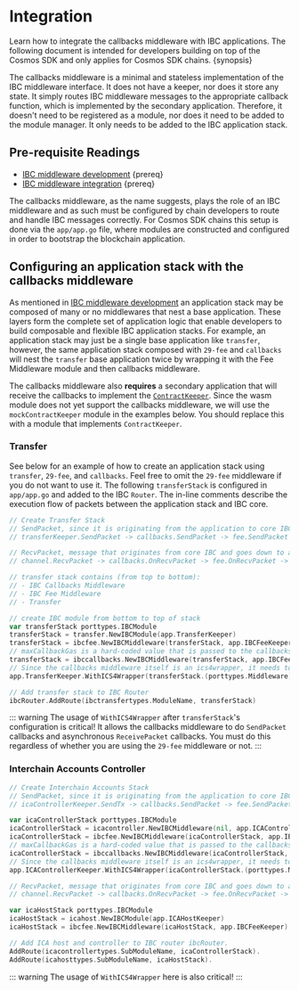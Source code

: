 <!--
order: 2
-->

# Integration

Learn how to integrate the callbacks middleware with IBC applications. The following document is intended for developers building on top of the Cosmos SDK and only applies for Cosmos SDK chains. {synopsis}

The callbacks middleware is a minimal and stateless implementation of the IBC middleware interface. It does not have a keeper, nor does it store any state. It simply routes IBC middleware messages to the appropriate callback function, which is implemented by the secondary application. Therefore, it doesn't need to be registered as a module, nor does it need to be added to the module manager. It only needs to be added to the IBC application stack.

## Pre-requisite Readings

* [IBC middleware development](../../ibc/middleware/develop.md) {prereq}
* [IBC middleware integration](../../ibc/middleware/integration.md) {prereq}

The callbacks middleware, as the name suggests, plays the role of an IBC middleware and as such must be configured by chain developers to route and handle IBC messages correctly.
For Cosmos SDK chains this setup is done via the `app/app.go` file, where modules are constructed and configured in order to bootstrap the blockchain application.

## Configuring an application stack with the callbacks middleware

As mentioned in [IBC middleware development](../../ibc/middleware/develop.md) an application stack may be composed of many or no middlewares that nest a base application.
These layers form the complete set of application logic that enable developers to build composable and flexible IBC application stacks.
For example, an application stack may just be a single base application like `transfer`, however, the same application stack composed with `29-fee` and `callbacks` will nest the `transfer` base application twice by wrapping it with the Fee Middleware module and then callbacks middleware.

The callbacks middleware also **requires** a secondary application that will receive the callbacks to implement the [`ContractKeeper`](https://github.com/cosmos/ibc-go/blob/v7.3.0/modules/apps/callbacks/types/expected_keepers.go#L11-L83). Since the wasm module does not yet support the callbacks middleware, we will use the `mockContractKeeper` module in the examples below. You should replace this with a module that implements `ContractKeeper`.

### Transfer

See below for an example of how to create an application stack using `transfer`, `29-fee`, and `callbacks`. Feel free to omit the `29-fee` middleware if you do not want to use it.
The following `transferStack` is configured in `app/app.go` and added to the IBC `Router`.
The in-line comments describe the execution flow of packets between the application stack and IBC core.

```go
// Create Transfer Stack
// SendPacket, since it is originating from the application to core IBC:
// transferKeeper.SendPacket -> callbacks.SendPacket -> fee.SendPacket -> channel.SendPacket

// RecvPacket, message that originates from core IBC and goes down to app, the flow is the other way
// channel.RecvPacket -> callbacks.OnRecvPacket -> fee.OnRecvPacket -> transfer.OnRecvPacket

// transfer stack contains (from top to bottom):
// - IBC Callbacks Middleware
// - IBC Fee Middleware
// - Transfer

// create IBC module from bottom to top of stack
var transferStack porttypes.IBCModule
transferStack = transfer.NewIBCModule(app.TransferKeeper)
transferStack = ibcfee.NewIBCMiddleware(transferStack, app.IBCFeeKeeper)
// maxCallbackGas is a hard-coded value that is passed to the callbacks middleware
transferStack = ibccallbacks.NewIBCMiddleware(transferStack, app.IBCFeeKeeper, app.MockContractKeeper, maxCallbackGas)
// Since the callbacks middleware itself is an ics4wrapper, it needs to be passed to the transfer keeper
app.TransferKeeper.WithICS4Wrapper(transferStack.(porttypes.Middleware))

// Add transfer stack to IBC Router
ibcRouter.AddRoute(ibctransfertypes.ModuleName, transferStack)
```

::: warning
The usage of `WithICS4Wrapper` after `transferStack`'s configuration is critical! It allows the callbacks middleware to do `SendPacket` callbacks and asynchronous `ReceivePacket` callbacks. You must do this regardless of whether you are using the `29-fee` middleware or not.
:::

### Interchain Accounts Controller

```go
// Create Interchain Accounts Stack
// SendPacket, since it is originating from the application to core IBC:
// icaControllerKeeper.SendTx -> callbacks.SendPacket -> fee.SendPacket -> channel.SendPacket

var icaControllerStack porttypes.IBCModule
icaControllerStack = icacontroller.NewIBCMiddleware(nil, app.ICAControllerKeeper)
icaControllerStack = ibcfee.NewIBCMiddleware(icaControllerStack, app.IBCFeeKeeper)
// maxCallbackGas is a hard-coded value that is passed to the callbacks middleware
icaControllerStack = ibccallbacks.NewIBCMiddleware(icaControllerStack, app.IBCFeeKeeper, app.MockContractKeeper, maxCallbackGas)
// Since the callbacks middleware itself is an ics4wrapper, it needs to be passed to the ica controller keeper
app.ICAControllerKeeper.WithICS4Wrapper(icaControllerStack.(porttypes.Middleware))

// RecvPacket, message that originates from core IBC and goes down to app, the flow is:
// channel.RecvPacket -> callbacks.OnRecvPacket -> fee.OnRecvPacket -> icaHost.OnRecvPacket

var icaHostStack porttypes.IBCModule
icaHostStack = icahost.NewIBCModule(app.ICAHostKeeper)
icaHostStack = ibcfee.NewIBCMiddleware(icaHostStack, app.IBCFeeKeeper)

// Add ICA host and controller to IBC router ibcRouter.
AddRoute(icacontrollertypes.SubModuleName, icaControllerStack).
AddRoute(icahosttypes.SubModuleName, icaHostStack).
```

::: warning
The usage of `WithICS4Wrapper` here is also critical!
:::
